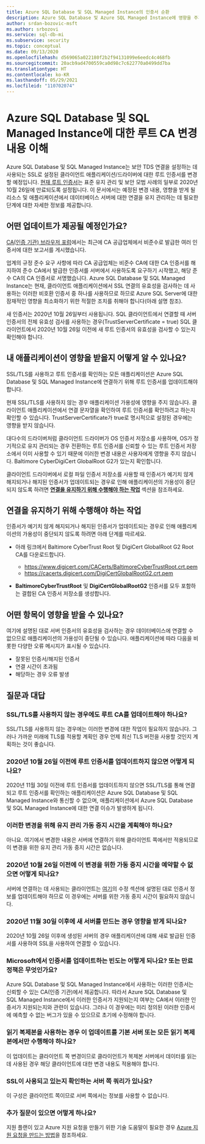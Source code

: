 ```yaml
---
title: Azure SQL Database 및 SQL Managed Instance의 인증서 순환
description: Azure SQL Database 및 Azure SQL Managed Instance에 영향을 주게 될 루트 인증서에 대해 예정된 변경 내용에 대해 알아봅니다.
author: srdan-bozovic-msft
ms.author: srbozovi
ms.service: sql-db-mi
ms.subservice: security
ms.topic: conceptual
ms.date: 09/13/2020
ms.openlocfilehash: d569065a022180f2b2f94131099e6eedc4c468fb
ms.sourcegitcommit: 20acb9ad4700559ca0d98c7c622770a0499dd7ba
ms.translationtype: HT
ms.contentlocale: ko-KR
ms.lasthandoff: 05/29/2021
ms.locfileid: "110702074"
---
```

# <a name="understanding-the-changes-in-the-root-ca-change-for-azure-sql-database--sql-managed-instance"></a>Azure SQL Database 및 SQL Managed Instance에 대한 루트 CA 변경 내용 이해

Azure SQL Database 및 SQL Managed Instance는 보안 TDS 연결을 설정하는 데 사용되는 SSL로 설정된 클라이언트 애플리케이션/드라이버에 대한 루트 인증서를 변경할 예정입니다. [현재 루트 인증서](https://www.digicert.com/CACerts/BaltimoreCyberTrustRoot.crt.pem)는 표준 유지 관리 및 보안 모범 사례의 일부로 2020년 10월 26일에 만료되도록 설정됩니다. 이 문서에서는 예정된 변경 내용, 영향을 받게 될 리소스 및 애플리케이션에서 데이터베이스 서버에 대한 연결을 유지 관리하는 데 필요한 단계에 대한 자세한 정보를 제공합니다.

## <a name="what-update-is-going-to-happen"></a>어떤 업데이트가 제공될 예정인가요?

[CA(인증 기관) 브라우저 포럼](https://cabforum.org/)에서는 최근에 CA 공급업체에서 비준수로 발급한 여러 인증서에 대한 보고서를 게시했습니다.

업계의 규정 준수 요구 사항에 따라 CA 공급업체는 비준수 CA에 대한 CA 인증서를 해지하여 준수 CA에서 발급한 인증서를 서버에서 사용하도록 요구하기 시작했고, 해당 준수 CA의 CA 인증서로 서명했습니다. Azure SQL Database 및 SQL Managed Instance는 현재, 클라이언트 애플리케이션에서 SSL 연결의 유효성을 검사하는 데 사용하는 이러한 비호환 인증서 중 하나를 사용하므로 하므로 Azure SQL Server에 대한 잠재적인 영향을 최소화하기 위한 적절한 조치를 취해야 합니다(아래 설명 참조).

새 인증서는 2020년 10월 26일부터 사용됩니다. SQL 클라이언트에서 연결할 때 서버 인증서의 전체 유효성 검사를 사용하는 경우(TrustServerCertificate = true) SQL 클라이언트에서 2020년 10월 26일 이전에 새 루트 인증서의 유효성을 검사할 수 있는지 확인해야 합니다.

## <a name="how-do-i-know-if-my-application-might-be-affected"></a>내 애플리케이션이 영향을 받을지 어떻게 알 수 있나요?

SSL/TLS를 사용하고 루트 인증서를 확인하는 모든 애플리케이션은 Azure SQL Database 및 SQL Managed Instance에 연결하기 위해 루트 인증서를 업데이트해야 합니다. 

현재 SSL/TLS를 사용하지 않는 경우 애플리케이션 가용성에 영향을 주지 않습니다. 클라이언트 애플리케이션에서 연결 문자열을 확인하여 루트 인증서를 확인하려고 하는지 확인할 수 있습니다. TrustServerCertificate가 true로 명시적으로 설정된 경우에는 영향을 받지 않습니다.

대다수의 드라이버처럼 클라이언트 드라이버가 OS 인증서 저장소를 사용하며, OS가 정기적으로 유지 관리되는 경우 전환하는 루트 인증서를 신뢰할 수 있는 루트 인증서 저장소에서 이미 사용할 수 있기 때문에 이러한 변경 내용은 사용자에게 영향을 주지 않습니다. Baltimore CyberDigiCert GlobalRoot G2가 있는지 확인합니다.

클라이언트 드라이버에서 로컬 파일 인증서 저장소를 사용할 때 인증서가 예기치 않게 해지되거나 해지된 인증서가 업데이트되는 경우로 인해 애플리케이션의 가용성이 중단되지 않도록 하려면 [**연결을 유지하기 위해 수행해야 하는 작업**](./ssl-root-certificate-expiring.md#what-do-i-need-to-do-to-maintain-connectivity) 섹션을 참조하세요.

## <a name="what-do-i-need-to-do-to-maintain-connectivity"></a>연결을 유지하기 위해 수행해야 하는 작업

인증서가 예기치 않게 해지되거나 해지된 인증서가 업데이트되는 경우로 인해 애플리케이션의 가용성이 중단되지 않도록 하려면 아래 단계를 따르세요.

*   아래 링크에서 Baltimore CyberTrust Root 및 DigiCert GlobalRoot G2 Root CA를 다운로드합니다.
    *   https://www.digicert.com/CACerts/BaltimoreCyberTrustRoot.crt.pem
    *   https://cacerts.digicert.com/DigiCertGlobalRootG2.crt.pem

*   **BaltimoreCyberTrustRoot** 및 **DigiCertGlobalRootG2** 인증서를 모두 포함하는 결합된 CA 인증서 저장소를 생성합니다.

## <a name="what-can-be-the-impact"></a>어떤 항목이 영향을 받을 수 있나요?
여기에 설명된 대로 서버 인증서의 유효성을 검사하는 경우 데이터베이스에 연결할 수 없으므로 애플리케이션의 가용성이 중단될 수 있습니다. 애플리케이션에 따라 다음을 비롯한 다양한 오류 메시지가 표시될 수 있습니다.
*   잘못된 인증서/해지된 인증서
*   연결 시간이 초과됨
*   해당하는 경우 오류 발생

## <a name="frequently-asked-questions"></a>질문과 대답

### <a name="if-i-am-not-using-ssltls-do-i-still-need-to-update-the-root-ca"></a>SSL/TLS를 사용하지 않는 경우에도 루트 CA를 업데이트해야 하나요?
SSL/TLS를 사용하지 않는 경우에는 이러한 변경에 대한 작업이 필요하지 않습니다. 그러나 가까운 미래에 TLS를 적용할 계획인 경우 언제 최신 TLS 버전을 사용할 것인지 계획하는 것이 좋습니다.

### <a name="what-will-happen-if-i-do-not-update-the-root-certificate-before-october-26-2020"></a>2020년 10월 26일 이전에 루트 인증서를 업데이트하지 않으면 어떻게 되나요?
2020년 11월 30일 이전에 루트 인증서를 업데이트하지 않으면 SSL/TLS를 통해 연결되고 루트 인증서를 확인하는 애플리케이션은 Azure SQL Database 및 SQL Managed Instance와 통신할 수 없으며, 애플리케이션에서 Azure SQL Database 및 SQL Managed Instance에 대한 연결 이슈가 발생하게 됩니다.

### <a name="do-i-need-to-plan-a-maintenance-downtime-for-this-changebr"></a>이러한 변경을 위해 유지 관리 가동 중지 시간을 계획해야 하나요?<BR>
아니요. 여기에서 변경한 내용은 서버에 연결하기 위해 클라이언트 쪽에서만 적용되므로 이 변경을 위한 유지 관리 가동 중지 시간은 없습니다.

### <a name="what-if-i-cannot-get-a-scheduled-downtime-for-this-change-before-october-26-2020"></a>2020년 10월 26일 이전에 이 변경을 위한 가동 중지 시간을 예약할 수 없으면 어떻게 되나요?
서버에 연결하는 데 사용되는 클라이언트는 [여기](./ssl-root-certificate-expiring.md#what-do-i-need-to-do-to-maintain-connectivity)의 수정 섹션에 설명된 대로 인증서 정보를 업데이트해야 하므로 이 경우에는 서버를 위한 가동 중지 시간이 필요하지 않습니다.

### <a name="if-i-create-a-new-server-after-november-30-2020-will-i-be-impacted"></a>2020년 11월 30일 이후에 새 서버를 만드는 경우 영향을 받게 되나요?
2020년 10월 26일 이후에 생성된 서버의 경우 애플리케이션에 대해 새로 발급된 인증서를 사용하여 SSL을 사용하여 연결할 수 있습니다.

### <a name="how-often-does-microsoft-update-their-certificates-or-what-is-the-expiry-policy"></a>Microsoft에서 인증서를 업데이트하는 빈도는 어떻게 되나요? 또는 만료 정책은 무엇인가요?
Azure SQL Database 및 SQL Managed Instance에서 사용하는 이러한 인증서는 신뢰할 수 있는 CA(인증 기관)에서 제공합니다. 따라서 Azure SQL Database 및 SQL Managed Instance에서 이러한 인증서가 지원되는지 여부는 CA에서 이러한 인증서가 지원되는지와 관련이 있습니다. 그러나 이 경우에는 미리 정의된 이러한 인증서에 예측할 수 없는 버그가 있을 수 있으므로 초기에 수정해야 합니다.

### <a name="if-i-am-using-read-replicas-do-i-need-to-perform-this-update-only-on-primary-server-or-all-the-read-replicas"></a>읽기 복제본을 사용하는 경우 이 업데이트를 기본 서버 또는 모든 읽기 복제본에서만 수행해야 하나요?
이 업데이트는 클라이언트 쪽 변경이므로 클라이언트가 복제본 서버에서 데이터를 읽는 데 사용된 경우 해당 클라이언트에 대한 변경 내용도 적용해야 합니다. 

### <a name="do-we-have-server-side-query-to-verify-if-ssl-is-being-used"></a>SSL이 사용되고 있는지 확인하는 서버 쪽 쿼리가 있나요?
이 구성은 클라이언트 쪽이므로 서버 쪽에서는 정보를 사용할 수 없습니다.

### <a name="what-if-i-have-further-questions"></a>추가 질문이 있으면 어떻게 하나요?
지원 플랜이 있고 Azure 지원 요청을 만들기 위한 기술 도움말이 필요한 경우 [Azure 지원 요청을 만드는 방법](../../azure-portal/supportability/how-to-create-azure-support-request.md)을 참조하세요.